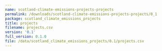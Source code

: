 ```yaml
---
name: scotland-climate-emissions-projects-projects
permalink: /downloads/scotland-climate-emissions-projects-projects/0_1
package: scotland_climate_emissions_projects
title: projects
filename: projects.csv
version: '0.1'
full_version: 0.1.0
file: /data/scotland_climate_emissions_projects/0.1/projects.csv
---
```

